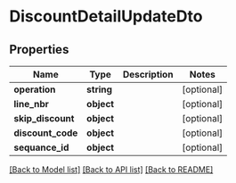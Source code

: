 # DiscountDetailUpdateDto

## Properties
Name | Type | Description | Notes
------------ | ------------- | ------------- | -------------
**operation** | **string** |  | [optional] 
**line_nbr** | **object** |  | [optional] 
**skip_discount** | **object** |  | [optional] 
**discount_code** | **object** |  | [optional] 
**sequance_id** | **object** |  | [optional] 

[[Back to Model list]](../README.md#documentation-for-models) [[Back to API list]](../README.md#documentation-for-api-endpoints) [[Back to README]](../README.md)


